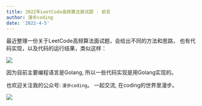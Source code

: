 ```yaml
---
title: 2022年LeetCode高频算法面试题 - 前言
author: 漫步coding
date: '2022-4-5'
---
```



最近整理一份关于LeetCode高频算法面试题，会给出不同的方法和思路， 也有代码实现，以及代码的运行结果，类似这样：

![](https://images.xiaozhuanlan.com/uploads/photo/2022/642652e3-214a-4831-a802-d0cdcc745d82.png)


因为目前主要编程语言是Golang, 所以一些代码实现是用Golang实现的。



也欢迎关注我的公众号: `漫步coding`。 一起交流, 在coding的世界里漫步。

![](https://images.xiaozhuanlan.com/uploads/photo/2022/5cb0c91e-fd83-4a04-8df6-65fb602b3834.png)
